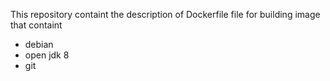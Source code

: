 
This repository containt the description of Dockerfile file for building image that containt 
 - debian 
 - open jdk 8 
 - git 
